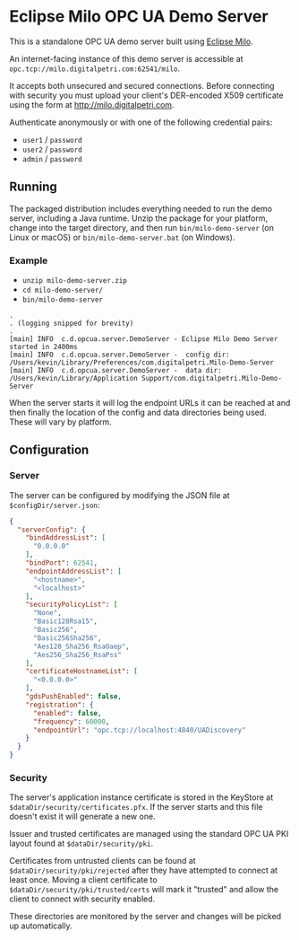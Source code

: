 # Eclipse Milo OPC UA Demo Server

This is a standalone OPC UA demo server built using [Eclipse Milo](https://github.com/eclipse/milo).

An internet-facing instance of this demo server is accessible at `opc.tcp://milo.digitalpetri.com:62541/milo`.

It accepts both unsecured and secured connections. Before connecting with security you must upload your client's DER-encoded X509 certificate using the form at http://milo.digitalpetri.com.

Authenticate anonymously or with one of the following credential pairs:
- `user1` / `password`
- `user2` / `password`
- `admin` / `password`

## Running

The packaged distribution includes everything needed to run the demo server, including a Java runtime. Unzip the package for your platform, change into the target directory, and then run `bin/milo-demo-server` (on Linux or macOS) or `bin/milo-demo-server.bat` (on Windows).

### Example

- `unzip milo-demo-server.zip`
- `cd milo-demo-server/`
- `bin/milo-demo-server`

```
.
. (logging snipped for brevity)
.
[main] INFO  c.d.opcua.server.DemoServer - Eclipse Milo Demo Server started in 2400ms
[main] INFO  c.d.opcua.server.DemoServer - 	config dir:	/Users/kevin/Library/Preferences/com.digitalpetri.Milo-Demo-Server
[main] INFO  c.d.opcua.server.DemoServer - 	data dir:	/Users/kevin/Library/Application Support/com.digitalpetri.Milo-Demo-Server
```

When the server starts it will log the endpoint URLs it can be reached at and then finally the location of the config and data directories being used. These will vary by platform.

## Configuration

### Server

The server can be configured by modifying the JSON file at `$configDir/server.json`:
```json
{
  "serverConfig": {
    "bindAddressList": [
      "0.0.0.0"
    ],
    "bindPort": 62541,
    "endpointAddressList": [
      "<hostname>",
      "<localhost>"
    ],
    "securityPolicyList": [
      "None",
      "Basic128Rsa15",
      "Basic256",
      "Basic256Sha256",
      "Aes128_Sha256_RsaOaep",
      "Aes256_Sha256_RsaPss"
    ],
    "certificateHostnameList": [
      "<0.0.0.0>"
    ],
    "gdsPushEnabled": false,
    "registration": {
      "enabled": false,
      "frequency": 60000,
      "endpointUrl": "opc.tcp://localhost:4840/UADiscovery"
    }
  }
}
```

### Security

The server's application instance certificate is stored in the KeyStore at `$dataDir/security/certificates.pfx`. If the server starts and this file doesn't exist it will generate a new one.

Issuer and trusted certificates are managed using the standard OPC UA PKI layout found at `$dataDir/security/pki`.

Certificates from untrusted clients can be found at `$dataDir/security/pki/rejected` after they have attempted to connect at least once. Moving a client certificate to `$dataDir/security/pki/trusted/certs` will mark it "trusted" and allow the client to connect with security enabled.

These directories are monitored by the server and changes will be picked up automatically.
